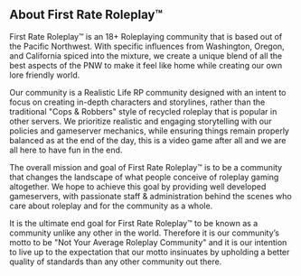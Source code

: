 ## About First Rate Roleplay™
First Rate Roleplay™ is an 18+ Roleplaying community that is based out of the Pacific Northwest. With specific influences from Washington, Oregon, and California spiced into the mixture, we create a unique blend of all the best aspects of the PNW to make it feel like home while creating our own lore friendly world. 

Our community is a Realistic Life RP community designed with an intent to focus on creating in-depth characters and storylines, rather than the traditional "Cops & Robbers" style of recycled roleplay that is popular in other servers. We prioritize realistic and engaging storytelling with our policies and gameserver mechanics, while ensuring things remain properly balanced as at the end of the day, this is a video game after all and we are all here to have fun in the end. 

The overall mission and goal of First Rate Roleplay™ is to be a community that changes the landscape of what people conceive of roleplay gaming altogether. We hope to achieve this goal by providing well developed gameservers, with passionate staff & administration behind the scenes who care about roleplay and for the community as a whole. 

It is the ultimate end goal for First Rate Roleplay™ to be known as a community unlike any other in the world. Therefore it is our community’s motto to be "Not Your Average Roleplay Community" and it is our intention to live up to the expectation that our motto insinuates by upholding a better quality of standards than any other community out there.  